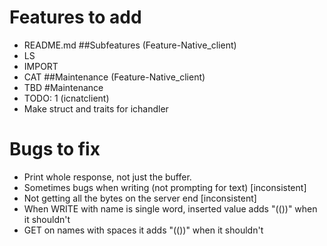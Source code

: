 # Features to add
* README.md
##Subfeatures (Feature-Native\_client)
* LS
* IMPORT
* CAT
##Maintenance (Feature-Native\_client)
* TBD
#Maintenance
* TODO: 1 (icnatclient)
* Make struct and traits for ichandler
# Bugs to fix
* Print whole response, not just the buffer.
* Sometimes bugs when writing (not prompting for text) [inconsistent]
* Not getting all the bytes on the server end [inconsistent]
* When WRITE with name is single word, inserted value adds "(())" when it shouldn't
* GET on names with spaces it adds "(())" when it shouldn't
